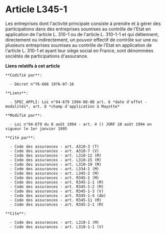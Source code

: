 # Article L345-1

Les entreprises dont l'activité principale consiste à prendre et à gérer des participations dans des entreprises soumises au
contrôle de l'Etat en application de l'article L. 310-1 ou de l'article L. 310-1-1 et qui détiennent, directement ou
indirectement, un pouvoir effectif de contrôle sur une ou plusieurs entreprises soumises au contrôle de l'Etat en application
de l'article L. 310-1 et ayant leur siège social en France, sont dénommées sociétés de participations d'assurance.

**Liens relatifs à cet article**

	**Codifié par**:

	  - Décret n°76-666 1976-07-16

	**Liens**:

	  - SPEC_APPLI: Loi n°94-679 1994-08-08 art. 6 *date d'effet - modalités*, art. 8 *champ d'application à Mayotte*

	**Modifié par**:

	  - Loi n°94-679 du 8 août 1994 - art. 4 () JORF 10 août 1994 en vigueur le 1er janvier 1995

	**Cité par**:

	  - Code des assurances - art. A310-3 (T)
	  - Code des assurances - art. A310-7 (V)
	  - Code des assurances - art. L310-12 (M)
	  - Code des assurances - art. L310-15 (M)
	  - Code des assurances - art. L310-19 (M)
	  - Code des assurances - art. L334-1 (M)
	  - Code des assurances - art. L345-2 (M)
	  - Code des assurances - art. R345-1 (M)
	  - Code des assurances - art. R345-1-1 (M)
	  - Code des assurances - art. R345-1-2 (M)
	  - Code des assurances - art. R345-1-3 (V)
	  - Code des assurances - art. R345-1-4 (Ab)
	  - Code des assurances - art. R345-11 (M)
	  - Code des assurances - art. R345-2-1 (M)

	**Cite**:

	  - Code des assurances - art. L310-1 (M)
	  - Code des assurances - art. L310-1-1 (V)
